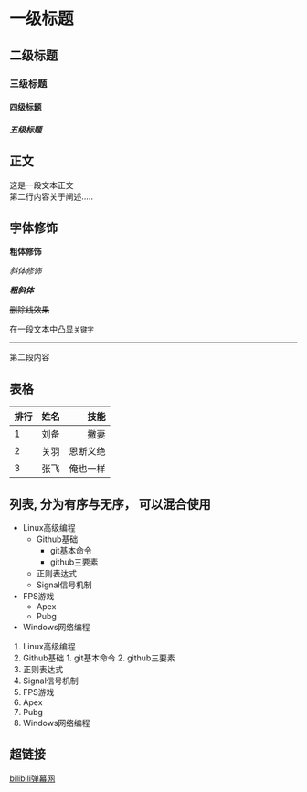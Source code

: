 



# 一级标题
## 二级标题
### 三级标题
#### 四级标题
##### 五级标题


## 正文
  这是一段文本正文<br>
第二行内容关于阐述.....<br>

## 字体修饰

**粗体修饰**

*斜体修饰*

***粗斜体***

~~删除线效果~~

在一段文本中凸显`关键字`

-----------------------

第二段内容

## 表格
|排行|姓名|技能|
--|:--:|--:
|1|刘备|撇妻|
|2|关羽|恩断义绝|
|3|张飞|俺也一样|


## 列表, 分为有序与无序， 可以混合使用
* Linux高级编程
  * Github基础
    * git基本命令
    * github三要素
  * 正则表达式
  * Signal信号机制
* FPS游戏
  * Apex
  * Pubg
* Windows网络编程

1. Linux高级编程
  1. Github基础
    1. git基本命令
    2. github三要素
  2. 正则表达式
  3. Signal信号机制
2. FPS游戏
  1. Apex
  2. Pubg
3. Windows网络编程

## 超链接
[bilibili弹幕网](https://www.bilibili.com "点击去世")
